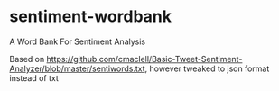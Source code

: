 # sentiment-wordbank
A Word Bank For Sentiment Analysis

Based on https://github.com/cmaclell/Basic-Tweet-Sentiment-Analyzer/blob/master/sentiwords.txt, however tweaked to json format instead of txt

